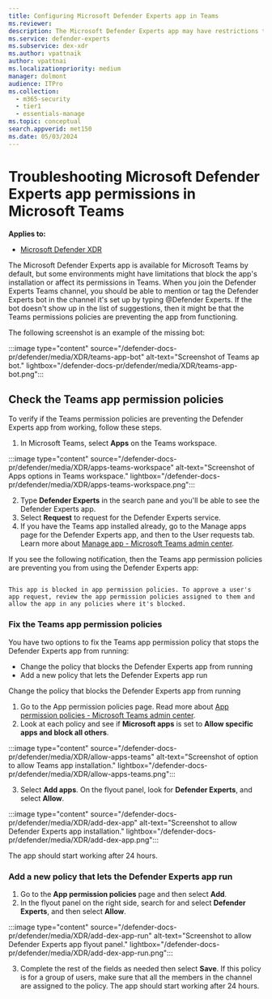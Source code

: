 ```yaml
---
title: Configuring Microsoft Defender Experts app in Teams
ms.reviewer:
description: The Microsoft Defender Experts app may have restrictions that affect its permissions in Teams
ms.service: defender-experts
ms.subservice: dex-xdr
ms.author: vpattnaik
author: vpattnai
ms.localizationpriority: medium
manager: dolmont
audience: ITPro
ms.collection:
  - m365-security
  - tier1
  - essentials-manage
ms.topic: conceptual
search.appverid: met150
ms.date: 05/03/2024
---
```


# Troubleshooting Microsoft Defender Experts app permissions in Microsoft Teams

**Applies to:**

- [Microsoft Defender XDR](microsoft-365-defender.md)

The Microsoft Defender Experts app is available for Microsoft Teams by default, but some environments might have limitations that block the app's installation or affect its permissions in Teams.
When you join the Defender Experts Teams channel, you should be able to mention or tag the Defender Experts bot in the channel it's set up by typing @Defender Experts. If the bot doesn't show up in the list of suggestions, then it might be that the Teams permissions policies are preventing the app from functioning.

The following screenshot is an example of the missing bot:

:::image type="content" source="/defender-docs-pr/defender/media/XDR/teams-app-bot" alt-text="Screenshot of Teams ap bot." lightbox="/defender-docs-pr/defender/media/XDR/teams-app-bot.png":::

## Check the Teams app permission policies

To verify if the Teams permission policies are preventing the Defender Experts app from working, follow these steps.

1. In Microsoft Teams, select **Apps** on the Teams workspace.

:::image type="content" source="/defender-docs-pr/defender/media/XDR/apps-teams-workspace" alt-text="Screenshot of Apps options in Teams workspace." lightbox="/defender-docs-pr/defender/media/XDR/apps-teams-workspace.png":::

2. Type **Defender Experts** in the search pane and you'll be able to see the Defender Experts app.
3. Select **Request** to request for the Defender Experts service.
4. If you have the Teams app installed already, go to the Manage apps page for the Defender Experts app, and then to the User requests tab. Learn more about [Manage app - Microsoft Teams admin center](/microsoftteams/manage-admin-app.md).

If you see the following notification, then the Teams app permission policies are preventing you from using the Defender Experts app:

<pre><code class="language-plaintext">
This app is blocked in app permission policies. To approve a user's app request, review the app permission policies assigned to them and allow the app in any policies where it's blocked.
</code></pre>

### Fix the Teams app permission policies

You have two options to fix the Teams app permission policy that stops the Defender Experts app from running:

- Change the policy that blocks the Defender Experts app from running
- Add a new policy that lets the Defender Experts app run

Change the policy that blocks the Defender Experts app from running

1. Go to the App permission policies page. Read more about [App permission policies - Microsoft Teams admin center](/microsoftteams/manage-admin-app.md).
2. Look at each policy and see if **Microsoft apps** is set to **Allow specific apps and block all others**.

:::image type="content" source="/defender-docs-pr/defender/media/XDR/allow-apps-teams" alt-text="Screenshot of option to allow Teams app installation." lightbox="/defender-docs-pr/defender/media/XDR/allow-apps-teams.png":::

3. Select **Add apps**. On the flyout panel, look for **Defender Experts**, and select **Allow**.

:::image type="content" source="/defender-docs-pr/defender/media/XDR/add-dex-app" alt-text="Screenshot to allow Defender Experts app installation." lightbox="/defender-docs-pr/defender/media/XDR/add-dex-app.png":::

The app should start working after 24 hours.

### Add a new policy that lets the Defender Experts app run

1. Go to the **App permission policies** page and then select **Add**. 
2. In the flyout panel on the right side, search for and select **Defender Experts**, and then select **Allow**.

:::image type="content" source="/defender-docs-pr/defender/media/XDR/add-dex-app-run" alt-text="Screenshot to allow Defender Experts app flyout panel." lightbox="/defender-docs-pr/defender/media/XDR/add-dex-app-run.png":::

3. Complete the rest of the fields as needed then select **Save**. If this policy is for a group of users, make sure that all the members in the channel are assigned to the policy. The app should start working after 24 hours.